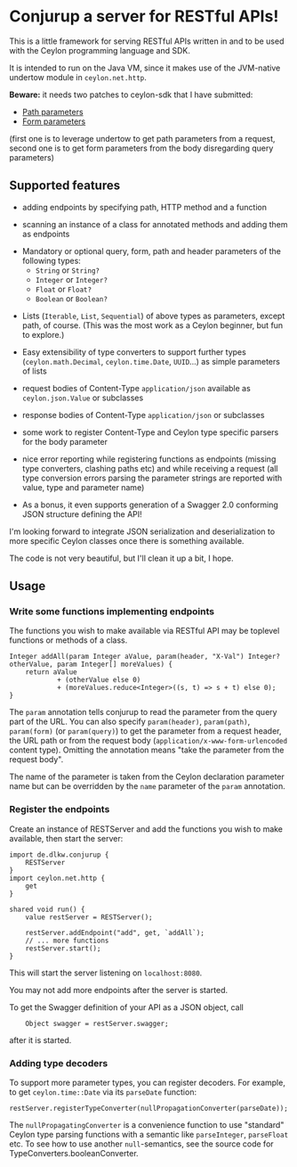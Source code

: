 # Conjurup a server for RESTful APIs!

This is a little framework for serving RESTful APIs written in and to be used
with the Ceylon programming language and SDK.

It is intended to run on the Java VM, since it makes use of the JVM-native
undertow module in `ceylon.net.http`.
 
**Beware:** it needs two patches to ceylon-sdk that I have submitted:

- [Path parameters](https://github.com/ceylon/ceylon-sdk/pull/481)
- [Form parameters](https://github.com/ceylon/ceylon-sdk/pull/489)

(first one is to leverage undertow to get path parameters from a
request, second one is to get form parameters from the body disregarding
query parameters)

## Supported features

* adding endpoints by specifying path, HTTP method and a function

* scanning an instance of a class for annotated methods and adding them
as endpoints

- Mandatory or optional query, form, path and header parameters of the
following types:
    * `String` or `String?`
    * `Integer` or `Integer?`
    * `Float` or `Float?`
    * `Boolean` or `Boolean?`

* Lists (`Iterable`, `List`, `Sequential`) of above types as parameters, except path, of course.
 (This was the most work as a Ceylon beginner, but fun to explore.)

* Easy extensibility of type converters to support further types
  (`ceylon.math.Decimal`, `ceylon.time.Date`, `UUID`...) as simple parameters
  of lists

* request bodies of Content-Type `application/json` available as
  `ceylon.json.Value` or subclasses

* response bodies of Content-Type `application/json` or subclasses

* some work to register Content-Type and Ceylon type specific parsers
  for the body parameter

* nice error reporting while registering functions as endpoints
  (missing type converters, clashing paths etc) and while receiving a
  request (all type conversion errors parsing the parameter strings are
  reported with value, type and parameter name)

* As a bonus, it even supports generation of a Swagger 2.0 conforming
  JSON structure defining the API!

I'm looking forward to integrate JSON serialization and deserialization to more specific Ceylon
classes once there is something available.

The code is not very beautiful, but I'll clean it up a bit, I hope.

## Usage

### Write some functions implementing endpoints

The functions you wish to make available via RESTful API may be toplevel functions or
methods of a class.

```ceylon
Integer addAll(param Integer aValue, param(header, "X-Val") Integer? otherValue, param Integer[] moreValues) {
	return aValue
			+ (otherValue else 0)
	        + (moreValues.reduce<Integer>((s, t) => s + t) else 0);
}
```
The `param` annotation tells conjurup to read the parameter from the query part of the URL. You can also
specify `param(header)`, `param(path)`, `param(form)` (or `param(query)`) to get the parameter
from a request header, the URL path or from the request body (`application/x-www-form-urlencoded`
content type). Omitting the annotation means "take the parameter from the request body". 

The name of the parameter is taken from the Ceylon declaration parameter name but can be overridden by
the `name` parameter of the `param` annotation.

### Register the endpoints

Create an instance of RESTServer and add the functions you wish to make available, then start the server:

```ceylon
import de.dlkw.conjurup {
    RESTServer
}
import ceylon.net.http {
    get
}

shared void run() {
	value restServer = RESTServer();
	
	restServer.addEndpoint("add", get, `addAll`);
	// ... more functions
	restServer.start();
}
``` 

This will start the server listening on `localhost:8080`.

You may not add more endpoints after the server is started.

To get the Swagger definition of your API as a JSON object, call
```ceylon
    Object swagger = restServer.swagger;
```
after it is started.

### Adding type decoders

To support more parameter types, you can register decoders. For example, to get `ceylon.time::Date` via its
`parseDate` function:

```
restServer.registerTypeConverter(nullPropagationConverter(parseDate));
```

The `nullPropagatingConverter` is a convenience function to use "standard" Ceylon type parsing functions
with a semantic like `parseInteger`, `parseFloat` etc. To see how to use another `null`-semantics,
see the source code for TypeConverters.booleanConverter.
